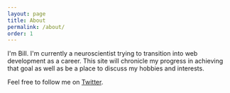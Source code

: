```yaml
---
layout: page
title: About
permalink: /about/
order: 1
---
```


I'm Bill. I'm currently a neuroscientist trying to transition into web development as a career. This site will chronicle my progress in achieving that goal as well as be a place to discuss my hobbies and interests.

Feel free to follow me on [Twitter][twitter].

[twitter]: 	http://twitter.com/billtalkington
